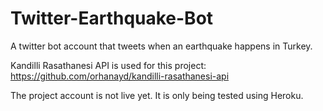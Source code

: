 # Twitter-Earthquake-Bot
A twitter bot account that tweets when an earthquake happens in Turkey.

Kandilli Rasathanesi API is used for this project:
https://github.com/orhanayd/kandilli-rasathanesi-api

The project account is not live yet. It is only being tested using Heroku.
